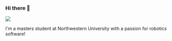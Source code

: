 ### Hi there 👋
![](https://komarev.com/ghpvc/?username=Sharwin24)


I'm a masters student at Northwestern University with a passion for robotics software!

